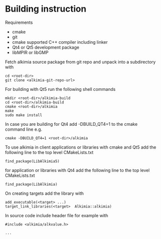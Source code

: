 # Building instruction

Requirements
* cmake
* git
* cmake supported C++ compiler including linker
* Qt4 or Qt5 development package
* libMPIR or libGMP

Fetch alkimia source package from git repo and unpack into a subdirectory with

    cd <root-dir>
    git clone <alkimia-git-repo-url>


For building with Qt5 run the following shell commands

    mkdir <root-dir>/alkimia-build
    cd <root-dir>/alkimia-build
    cmake <root-dir>/alkimia
    make
    sudo make install


In case you are building for Qt4 add -DBUILD_QT4=1 to the cmake command line e.g.

    cmake -DBUILD_QT4=1 <root-dir>/alkimia


To use alkimia in client applications or libraries with cmake and Qt5 add the following line to the top level CMakeLists.txt

    find_package(LibAlkimia5)


for application or libraries with Qt4 add the following line to the top level CMakeLists.txt

    find_package(LibAlkimia)


On creating targets add the library with

    add_executable(<target> ...)
    target_link_libraries(<target>  Alkimia::alkimia)


In source code include header file for example with

    #include <alkimia/alkvalue.h>

    ...
